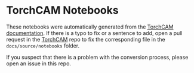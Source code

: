 # TorchCAM Notebooks

These notebooks were automatically generated from the [TorchCAM documentation](https://github.com/frgfm/torch-cam/tree/master/docs/source/notebooks). If there is a typo to fix or a sentence to add, open a pull request in the [TorchCAM](https://github.com/frgfm/torch-cam) repo to fix the corresponding file in the `docs/source/notebooks` folder.

If you suspect that there is a problem with the conversion process, please open an issue in this repo.
